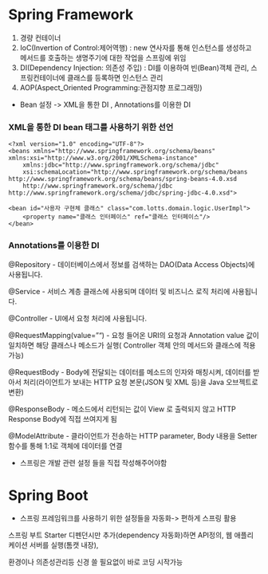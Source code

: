 # Spring Framework 
1. 경량 컨테이너
2. IoC(Invertion of Control:제어역행) : new 연사자를 통해 인스턴스를 생성하고 메서드를 호출하는 생명주기에 대한 작업을 스프링에 위임
3. DI(Dependency Injection: 의존성 주입) : DI를 이용하여 빈(Bean)객체 관리, 스프링컨테이너에 클래스를 등록하면 인스턴스 관리
4. AOP(Aspect_Oriented Programming:관점지향 프로그래밍)

- Bean 설정 -> XML을 통한 DI , Annotations를 이용한 DI


### XML을 통한 DI bean 태그를 사용하기 위한 선언 
	
    <?xml version="1.0" encoding="UTF-8"?>
    <beans xmlns="http://www.springframework.org/schema/beans" xmlns:xsi="http://www.w3.org/2001/XMLSchema-instance"
    	xmlns:jdbc="http://www.springframework.org/schema/jdbc"
    	xsi:schemaLocation="http://www.springframework.org/schema/beans http://www.springframework.org/schema/beans/spring-beans-4.0.xsd
    	http://www.springframework.org/schema/jdbc  http://www.springframework.org/schema/jdbc/spring-jdbc-4.0.xsd">
	
	<bean id="사용자 구현체 클래스" class="com.lotts.domain.logic.UserImpl">
		<property name="클래스 인터페이스" ref="클래스 인터페이스"/>
	</bean>


### Annotations를 이용한 DI

@Repository -  데이터베이스에서 정보를 검색하는 DAO(Data Access Objects)에 사용됩니다.

@Service - 서비스 계층 클래스에 사용되며 데이터 및 비즈니스 로직 처리에 사용됩니다.

@Controller - UI에서 요청 처리에 사용됩니다.

@RequestMapping(value=”“) - 요청 들어온 URI의 요청과 Annotation value 값이 일치하면 해당 클래스나 메소드가 실행( Controller 객체 안의 메서드와 클래스에 적용 가능)

@RequestBody - Body에 전달되는 데이터를 메소드의 인자와 매칭시켜, 데이터를 받아서 처리(라이언트가 보내는 HTTP 요청 본문(JSON 및 XML 등)을 Java 오브젝트로 변환)

@ResponseBody - 메소드에서 리턴되는 값이 View 로 출력되지 않고 HTTP Response Body에 직접 쓰여지게 됨

@ModelAttribute - 클라이언트가 전송하는 HTTP parameter, Body 내용을 Setter 함수를 통해 1:1로 객체에 데이터를 연결

- 스프링은 개발 관련 설정 들을 직접 작성해주어야함

# Spring Boot 

- 스프링 프레임워크를 사용하기 위한 설정들을 자동화-> 편하게 스프링 활용

스프링 부트 Starter 디펜던시만 추가(dependency 자동화)하면 API정의, 웹 애플리케이션 서버를 실행(톰캣 내장),

환경이나 의존성관리등 신경 쓸 필요없이 바로 코딩 시작가능
